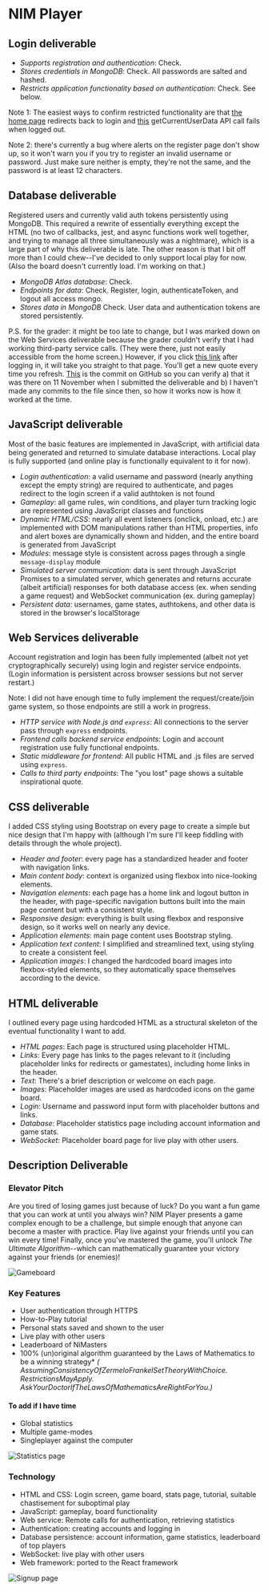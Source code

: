 # NIM Player

## Login deliverable

- *Supports registration and authentication*: Check.
- *Stores credentials in MongoDB*: Check. All passwords are salted and hashed.
- *Restricts application functionality based on authentication*: Check. See below.

Note 1: The easiest ways to confirm restricted functionality are that
[the home page](https://startup.gerleksgarage.click/home.html) redirects back to login and
[this](https://startup.gerleksgarage.click/me) getCurrentUserData API call fails when logged out.

Note 2: there's currently a bug where alerts on the register page don't show up, so it won't warn you if you try to
register an invalid username or password. Just make sure neither is empty, they're not the same, and the password is at
least 12 characters.

## Database deliverable

Registered users and currently valid auth tokens persistently using MongoDB. This required a rewrite of essentially
everything except the HTML (no two of callbacks, jest, and async functions work well together, and trying to manage all
three simultaneously was a nightmare), which is a large part of why this deliverable is late. The other reason is that
I bit off more than I could chew--I've decided to only support local play for now. (Also the board doesn't currently
load. I'm working on that.)

- *MongoDB Atlas database*: Check.
- *Endpoints for data*: Check. Register, login, authenticateToken, and logout all access mongo.
- *Stores data in MongoDB* Check. User data and authentication tokens are stored persistently.

P.S. for the grader: it might be too late to change, but I was marked down on the Web Services deliverable because
the grader couldn't verify that I had working third-party service calls. (They were there, just not easily accessible
from the home screen.) However, if you click
[this link](https://startup.gerleksgarage.click/you-lose.html) after logging in, it will take you straight to that page.
You'll get a new quote every time you refresh.
[This](https://github.com/ThanGerlek/startup/commit/bdaed92fc62afefd74f460bf89b2c627263968ba) is the commit on GitHub
so you can verify a) that it was there on 11 November when I submitted the deliverable and b) I haven't made any commits
to the file since then, so how it works now is how it worked at the time.

## JavaScript deliverable

Most of the basic features are implemented in JavaScript, with artificial data being generated and returned to simulate
database interactions. Local play is fully supported (and online play is functionally equivalent to it for now).

- *Login authentication*: a valid username and password (nearly anything except the empty string) are required to
  authenticate, and pages redirect to the login screen if a valid authtoken is not found
- *Gameplay*: all game rules, win conditions, and player turn tracking logic are represented using JavaScript classes
  and functions
- *Dynamic HTML/CSS*: nearly all event listeners (onclick, onload, etc.) are implemented with DOM manipulations rather
  than HTML properties, info and alert boxes are dynamically shown and hidden, and the entire board is generated from
  JavaScript
- *Modules*: message style is consistent across pages through a single `message-display` module
- *Simulated server communication*: data is sent through JavaScript Promises to a simulated server, which generates and
  returns accurate (albeit artificial) responses for both database access (ex. when sending a game request) and
  WebSocket communication (ex. during gameplay)
- *Persistent data*: usernames, game states, authtokens, and other data is stored in the browser's localStorage

## Web Services deliverable

Account registration and login has been fully implemented (albeit not yet cryptographically securely) using login and
register service endpoints. (Login information is persistent across browser sessions but not server restart.)

Note: I did not have enough time to fully implement the request/create/join game system, so those endpoints are still a work in progress.

- *HTTP service with Node.js and `express`*: All connections to the server pass through `express` endpoints.
- *Frontend calls backend service endpoints*: Login and account registration use fully functional endpoints.
- *Static middleware for frontend*: All public HTML and .js files are served using `express`.
- *Calls to third party endpoints*: The "you lost" page shows a suitable inspirational quote.

## CSS deliverable

I added CSS styling using Bootstrap on every page to create a simple but nice design that I'm happy with (although I'm
sure I'll keep fiddling with details through the whole project).

- *Header and footer*: every page has a standardized header and footer with navigation links.
- *Main content body*: context is organized using flexbox into nice-looking elements.
- *Navigation elements*: each page has a home link and logout button in the header, with page-specific navigation
  buttons built into the main page content but with a consistent style.
- *Responsive design*: everything is built using flexbox and responsive design, so it works well on nearly any device.
- *Application elements*: main page content uses Bootstrap styling.
- *Application text content*: I simplified and streamlined text, using styling to create a consistent feel.
- *Application images*: I changed the hardcoded board images into flexbox-styled elements, so they automatically space
  themselves according to the device.

## HTML deliverable

I outlined every page using hardcoded HTML as a structural skeleton of the eventual functionality I want to add.

- *HTML pages*: Each page is structured using placeholder HTML.
- *Links*: Every page has links to the pages relevant to it (including placeholder links for redirects or gamestates),
  including home links in the header.
- *Text*: There's a brief description or welcome on each page.
- *Images*: Placeholder images are used as hardcoded icons on the game board.
- *Login*: Username and password input form with placeholder buttons and links.
- *Database*: Placeholder statistics page including account information and game stats.
- *WebSocket*: Placeholder board page for live play with other users.

## Description Deliverable

### Elevator Pitch

Are you tired of losing games just because of luck? Do you want a fun game that you can work at until you always win?
NIM Player presents a game complex enough to be a challenge, but simple enough that anyone can become a master with
practice. Play live against your friends until you can win every time! Finally, once you've mastered the game, you'll
unlock _The Ultimate Algorithm_--which can mathematically guarantee your victory against your friends (or enemies)!

![Gameboard](img/gameboard.png)

### Key Features

- User authentication through HTTPS
- How-to-Play tutorial
- Personal stats saved and shown to the user
- Live play with other users
- Leaderboard of NiMasters
- 100% (un)original algorithm guaranteed by the Laws of Mathematics to be a winning strategy* _(
  AssumingConsistencyOfZermeloFrankelSetTheoryWithChoice. RestrictionsMayApply.
  AskYourDoctorIfTheLawsOfMathematicsAreRightForYou.)_

#### To add if I have time

- Global statistics
- Multiple game-modes
- Singleplayer against the computer

![Statistics page](img/stats.png)

### Technology

- HTML and CSS: Login screen, game board, stats page, tutorial, suitable chastisement for suboptimal play
- JavaScript: gameplay, board functionality
- Web service: Remote calls for authentication, retrieving statistics
- Authentication: creating accounts and logging in
- Database persistence: account information, game statistics, leaderboard of top players
- WebSocket: live play with other users
- Web framework: ported to the React framework

![Signup page](img/signup.png)
